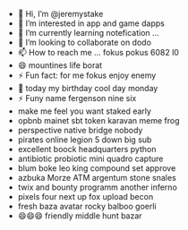 - 👋 Hi, I’m @jeremystake
- 👀 I’m interested in app and game dapps
- 🌱 I’m currently learning notefication ...
- 💞️ I’m looking to collaborate on dodo
- 📫 How to reach me ... fokus pokus 6082 l0
- 😄 mountines life borat
- ⚡ Fun fact: for me fokus enjoy enemy
- 👀 today my birthday cool day monday
- ⚡ Funy name fergenson nine six
-  make me feel you want staked early
- opbnb mainet sbt token karavan meme frog
- perspective native bridge nobody
- pirates online legion 5 down big sub
- excellent boock headquarters python
- antibiotic probiotic mini quadro capture
- blum boke leo king compound set approve
- azbuka Morze ATM argentum stone snales
- twix and bounty programm another inferno
- pixels four next up fox upload becon
- fresh baza avatar rocky balboo goerli
- 😄😄😄 friendly middle hunt bazar
